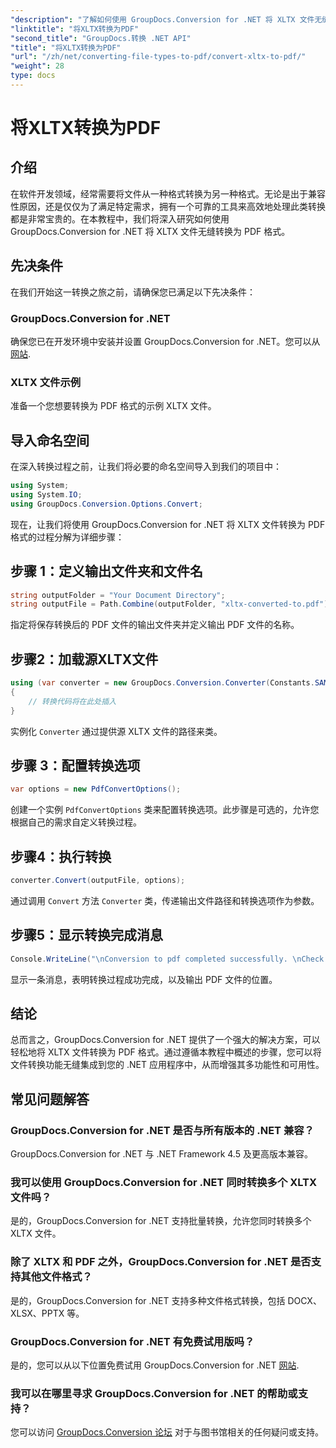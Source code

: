 ```yaml
---
"description": "了解如何使用 GroupDocs.Conversion for .NET 将 XLTX 文件无缝转换为 PDF。增强 .NET 应用程序的多功能性。"
"linktitle": "将XLTX转换为PDF"
"second_title": "GroupDocs.转换 .NET API"
"title": "将XLTX转换为PDF"
"url": "/zh/net/converting-file-types-to-pdf/convert-xltx-to-pdf/"
"weight": 28
type: docs
---
```

# 将XLTX转换为PDF

## 介绍
在软件开发领域，经常需要将文件从一种格式转换为另一种格式。无论是出于兼容性原因，还是仅仅为了满足特定需求，拥有一个可靠的工具来高效地处理此类转换都是非常宝贵的。在本教程中，我们将深入研究如何使用 GroupDocs.Conversion for .NET 将 XLTX 文件无缝转换为 PDF 格式。 
## 先决条件
在我们开始这一转换之旅之前，请确保您已满足以下先决条件：
### GroupDocs.Conversion for .NET
确保您已在开发环境中安装并设置 GroupDocs.Conversion for .NET。您可以从 [网站](https://releases。groupdocs.com/conversion/net/).
### XLTX 文件示例
准备一个您想要转换为 PDF 格式的示例 XLTX 文件。

## 导入命名空间
在深入转换过程之前，让我们将必要的命名空间导入到我们的项目中：

```csharp
using System;
using System.IO;
using GroupDocs.Conversion.Options.Convert;
```

现在，让我们将使用 GroupDocs.Conversion for .NET 将 XLTX 文件转换为 PDF 格式的过程分解为详细步骤：
## 步骤 1：定义输出文件夹和文件名
```csharp
string outputFolder = "Your Document Directory";
string outputFile = Path.Combine(outputFolder, "xltx-converted-to.pdf");
```
指定将保存转换后的 PDF 文件的输出文件夹并定义输出 PDF 文件的名称。
## 步骤2：加载源XLTX文件
```csharp
using (var converter = new GroupDocs.Conversion.Converter(Constants.SAMPLE_XLTX))
{
    // 转换代码将在此处插入
}
```
实例化 `Converter` 通过提供源 XLTX 文件的路径来类。
## 步骤 3：配置转换选项
```csharp
var options = new PdfConvertOptions();
```
创建一个实例 `PdfConvertOptions` 类来配置转换选项。此步骤是可选的，允许您根据自己的需求自定义转换过程。
## 步骤4：执行转换
```csharp
converter.Convert(outputFile, options);
```
通过调用 `Convert` 方法 `Converter` 类，传递输出文件路径和转换选项作为参数。
## 步骤5：显示转换完成消息
```csharp
Console.WriteLine("\nConversion to pdf completed successfully. \nCheck output in {0}", outputFolder);
```
显示一条消息，表明转换过程成功完成，以及输出 PDF 文件的位置。

## 结论
总而言之，GroupDocs.Conversion for .NET 提供了一个强大的解决方案，可以轻松地将 XLTX 文件转换为 PDF 格式。通过遵循本教程中概述的步骤，您可以将文件转换功能无缝集成到您的 .NET 应用程序中，从而增强其多功能性和可用性。
## 常见问题解答
### GroupDocs.Conversion for .NET 是否与所有版本的 .NET 兼容？
GroupDocs.Conversion for .NET 与 .NET Framework 4.5 及更高版本兼容。
### 我可以使用 GroupDocs.Conversion for .NET 同时转换多个 XLTX 文件吗？
是的，GroupDocs.Conversion for .NET 支持批量转换，允许您同时转换多个 XLTX 文件。
### 除了 XLTX 和 PDF 之外，GroupDocs.Conversion for .NET 是否支持其他文件格式？
是的，GroupDocs.Conversion for .NET 支持多种文件格式转换，包括 DOCX、XLSX、PPTX 等。
### GroupDocs.Conversion for .NET 有免费试用版吗？
是的，您可以从以下位置免费试用 GroupDocs.Conversion for .NET [网站](https://releases。groupdocs.com/).
### 我可以在哪里寻求 GroupDocs.Conversion for .NET 的帮助或支持？
您可以访问 [GroupDocs.Conversion 论坛](https://forum.groupdocs.com/c/conversion/11) 对于与图书馆相关的任何疑问或支持。